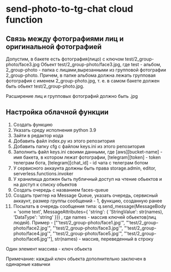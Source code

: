 # send-photo-to-tg-chat cloud function

## Связь между фотографиями лиц и оригинальной фотографией

Допустим, в бакете есть фотография(лицо) с ключом test/2_group-photo/face3.jpg
Обьект test/2_group-photo/face3.jpg, где test - альбом, 2_group-photo - папка с лицами,вырезанными из групповой фотографии 2_group-photo. Причем, в папке альбома должна лежать групповая фотография с именем 2_group-photo.jpg, т. е. в самом бакете должен быть обьект test/2_group-photo.jpg.

Расширение лиц и групповых фотографий должно быть .jpg

## Настройка облачной функции

1) Создать функцию
2) Указать среду исполнения python 3.9
3) Зайти в редактор кода
4) Добавить файл index.py из этого репозитория
5) Добавить папку cfg с файлом keys.ini из этого репозитория
6) Заполнить файл keys.ini своими данными, где [aws][bucket-name] - имя бакета, в котором лежат фотографии, [telegram][token] - token телеграм бота, [telegram][chat_id] - id чата с телеграм ботом
7) У сервисного аккаунта должны быть права storage.admin, editor, serverless.functions.invoker
8) У хранилища должен быть публичный доступ на чтение обьектов и на доступ к списку обьектов
9) Создать очередь с названием faces-queue
10) Создать триггер на Message Queue, указать очередь, сервисный аккаунт, размер группы сообщений - 1, функцию, созданную ранее
11) Посылать в очередь сообщения типа:
q.send_message(MessageBody = 'some text',
                MessageAttributes={
      'string': {
            'StringValue': str(names),
            'DataType': 'string'
        }})
, где names - массив ключей обьектов(лиц людей). Пример - ["'test/2_group-photo/face1.jpg'", "'test/2_group-photo/face2.jpg'", "'test/2_group-photo/face3.jpg'", "'test/2_group-photo/face4.jpg'", "'test/2_group-photo/face5.jpg'", "'test/2_group-photo/face6.jpg'"], str(names) - массив, переведенный в строку

Один элемент массива - ключ обьекта

Примечание: каждый ключ обьекта дополнительно заключен в одинарные кавычки

